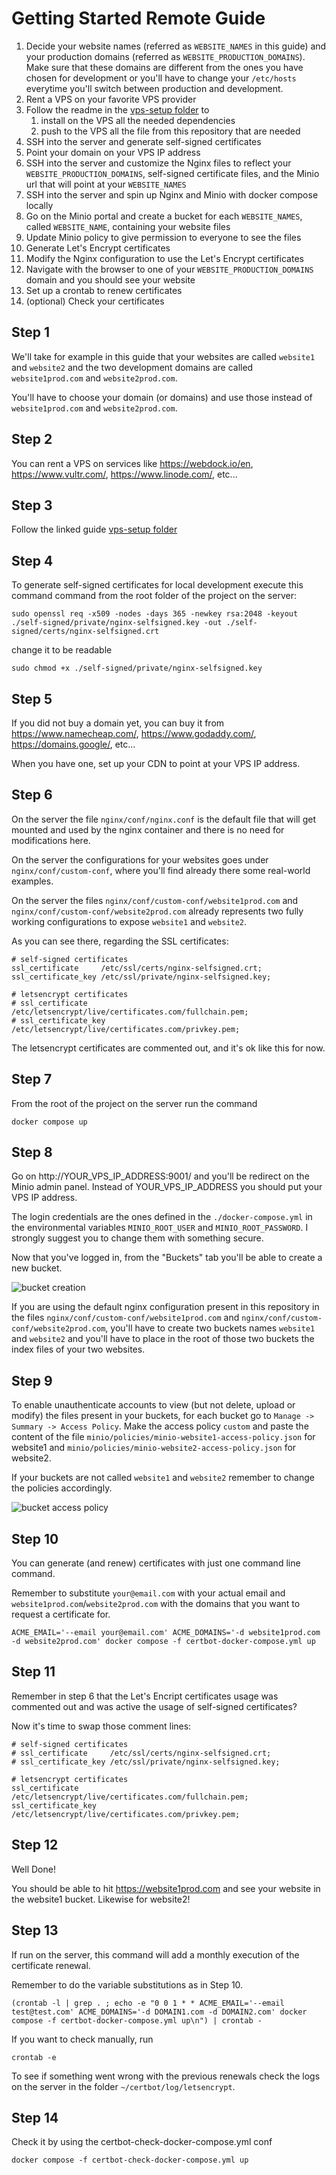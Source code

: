 # Getting Started Remote Guide

1. Decide your website names (referred as `WEBSITE_NAMES` in this guide) and your production domains (referred as `WEBSITE_PRODUCTION_DOMAINS`). Make sure that these domains are different from the ones you have chosen for development or you'll have to change your `/etc/hosts` everytime you'll switch between production and development.
2. Rent a VPS on your favorite VPS provider
3. Follow the readme in the [vps-setup folder](../vps-setup/README.md) to 
    1. install on the VPS all the needed dependencies
    2. push to the VPS all the file from this repository that are needed
4. SSH into the server and generate self-signed certificates
5. Point your domain on your VPS IP address
6. SSH into the server and customize the Nginx files to reflect your `WEBSITE_PRODUCTION_DOMAINS`, self-signed certificate files, and the Minio url that will point at your `WEBSITE_NAMES`
7. SSH into the server and spin up Nginx and Minio with docker compose locally
8. Go on the Minio portal and create a bucket for each `WEBSITE_NAMES`, called `WEBSITE_NAME`, containing your website files
9. Update Minio policy to give permission to everyone to see the files
10. Generate Let's Encrypt certificates
11. Modify the Nginx configuration to use the Let's Encrypt certificates
12. Navigate with the browser to one of your `WEBSITE_PRODUCTION_DOMAINS` domain and you should see your website
13. Set up a crontab to renew certificates
14. (optional) Check your certificates

## Step 1

We'll take for example in this guide that your websites are called `website1` and `website2` and the two development domains are called `website1prod.com` and `website2prod.com`.

You'll have to choose your domain (or domains) and use those instead of `website1prod.com` and `website2prod.com`.

## Step 2

You can rent a VPS on services like https://webdock.io/en, https://www.vultr.com/, https://www.linode.com/, etc...

## Step 3

Follow the linked guide [vps-setup folder](../vps-setup/README.md)

## Step 4

To generate self-signed certificates for local development execute this command command from the root folder of the project on the server:

```
sudo openssl req -x509 -nodes -days 365 -newkey rsa:2048 -keyout ./self-signed/private/nginx-selfsigned.key -out ./self-signed/certs/nginx-selfsigned.crt
```

change it to be readable

```
sudo chmod +x ./self-signed/private/nginx-selfsigned.key
```

## Step 5

If you did not buy a domain yet, you can buy it from https://www.namecheap.com/, https://www.godaddy.com/, https://domains.google/, etc...

When you have one, set up your CDN to point at your VPS IP address.

## Step 6

On the server the file `nginx/conf/nginx.conf` is the default file that will get mounted and used by the nginx container and there is no need for modifications here.

On the server the configurations for your websites goes under `nginx/conf/custom-conf`, where you'll find already there some real-world examples.

On the server the files `nginx/conf/custom-conf/website1prod.com` and `nginx/conf/custom-conf/website2prod.com` already represents two fully working configurations to expose `website1` and `website2`.

As you can see there, regarding the SSL certificates:

```
# self-signed certificates
ssl_certificate     /etc/ssl/certs/nginx-selfsigned.crt;
ssl_certificate_key /etc/ssl/private/nginx-selfsigned.key;

# letsencrypt certificates
# ssl_certificate     /etc/letsencrypt/live/certificates.com/fullchain.pem;
# ssl_certificate_key /etc/letsencrypt/live/certificates.com/privkey.pem; 
```

The letsencrypt certificates are commented out, and it's ok like this for now.

## Step 7

From the root of the project on the server run the command

```
docker compose up
```

## Step 8

Go on http://YOUR_VPS_IP_ADDRESS:9001/ and you'll be redirect on the Minio admin panel.
Instead of YOUR_VPS_IP_ADDRESS you should put your VPS IP address.

The login credentials are the ones defined in the `./docker-compose.yml` in the environmental variables `MINIO_ROOT_USER` and `MINIO_ROOT_PASSWORD`. I strongly suggest you to change them with something secure.

Now that you've logged in, from the "Buckets" tab you'll be able to create a new bucket.

![bucket creation](./images/bucket-creation.png)

If you are using the default nginx configuration present in this repository in the files `nginx/conf/custom-conf/website1prod.com` and `nginx/conf/custom-conf/website2prod.com`, you'll have to create two buckets names `website1` and `website2` and you'll have to place in the root of those two buckets the index files of your two websites.

## Step 9

To enable unauthenticate accounts to view (but not delete, upload or modify) the files present in your buckets, for each bucket go to `Manage -> Summary -> Access Policy`. Make the access policy `custom` and paste the content of the file `minio/policies/minio-website1-access-policy.json` for website1 and `minio/policies/minio-website2-access-policy.json` for website2.

If your buckets are not called `website1` and `website2` remember to change the policies accordingly.

![bucket access policy](./images/bucket-access-policy.png)

## Step 10

You can generate (and renew) certificates with just one command line command.

Remember to substitute `your@email.com` with your actual email and `website1prod.com`/`website2prod.com` with the domains that you want to request a certificate for.

```
ACME_EMAIL='--email your@email.com' ACME_DOMAINS='-d website1prod.com -d website2prod.com' docker compose -f certbot-docker-compose.yml up
```

## Step 11

Remember in step 6 that the Let's Encript certificates usage was commented out and was active the usage of self-signed certificates?

Now it's time to swap those comment lines:

```
# self-signed certificates
# ssl_certificate     /etc/ssl/certs/nginx-selfsigned.crt;
# ssl_certificate_key /etc/ssl/private/nginx-selfsigned.key;

# letsencrypt certificates
ssl_certificate     /etc/letsencrypt/live/certificates.com/fullchain.pem;
ssl_certificate_key /etc/letsencrypt/live/certificates.com/privkey.pem; 
```

## Step 12

Well Done! 

You should be able to hit https://website1prod.com and see your website in the website1 bucket. Likewise for website2!

## Step 13

If run on the server, this command will add a monthly execution of the certificate renewal.

Remember to do the variable substitutions as in Step 10.

```
(crontab -l | grep . ; echo -e "0 0 1 * * ACME_EMAIL='--email test@test.com' ACME_DOMAINS='-d DOMAIN1.com -d DOMAIN2.com' docker compose -f certbot-docker-compose.yml up\n") | crontab -
```

If you want to check manually, run

```
crontab -e
```

To see if something went wrong with the previous renewals check the logs on the server in the folder `~/certbot/log/letsencrypt`.

## Step 14

Check it by using the certbot-check-docker-compose.yml conf

```
docker compose -f certbot-check-docker-compose.yml up
```
